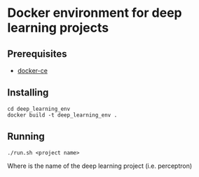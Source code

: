 # Docker environment for deep learning projects

## Prerequisites

- [docker-ce](https://docs.docker.com/install/)

## Installing 
```
cd deep_learning_env
docker build -t deep_learning_env .
```

## Running
```
./run.sh <project name>
```
Where <project name> is the name of the deep learning project (i.e. perceptron)